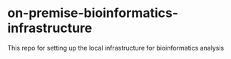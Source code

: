 # on-premise-bioinformatics-infrastructure
This repo for setting up the  local infrastructure for bioinformatics analysis
